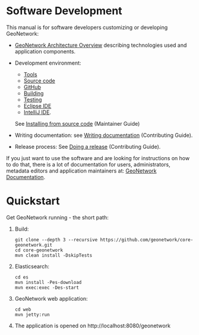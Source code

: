 # Software Development

This manual is for software developers customizing or developing GeoNetwork:

* [GeoNetwork Architecture Overview](OVERVIEW.md) describing technologies used and application components.
* Development environment:

  * [Tools](TOOLS.md)  
  * [Source code](SOURCE.md)
  * [GitHub](GITHUB.md)
  * [Building](BUILDING.md)
  * [Testing](TESTING.md)
  * [Eclipse IDE](ECLIPSE.md)
  * [IntelliJ IDE](INTELLIJ.md).
  
  See [Installing from source code](https://geonetwork-opensource.org/manuals/trunk/en/maintainer-guide/installing/installing-from-source-code.html) (Maintainer Guide)

* Writing documentation: see [Writing documentation](https://geonetwork-opensource.org/manuals/trunk/en/contributing/writing-documentation.html) (Contributing Guide).
* Release process: See [Doing a release](https://geonetwork-opensource.org/manuals/trunk/en/contributing/doing-a-release.html) (Contributing Guide).


If you just want to use the software and are looking for instructions on how to do that,
there is a lot of documentation for users,  administrators, metadata editors and application
maintainers at: [GeoNetwork Documentation](http://geonetwork-opensource.org/manuals/trunk/eng/users/index.html).

# Quickstart

Get GeoNetwork running - the short path:

1. Build:
   ```
   git clone --depth 3 --recursive https://github.com/geonetwork/core-geonetwork.git
   cd core-geonetwork
   mvn clean install -DskipTests
   ```

2. Elasticsearch:
   ```
   cd es
   mvn install -Pes-download
   mvn exec:exec -Des-start
   ```

3. GeoNetwork web application:
   ```
   cd web
   mvn jetty:run
   ```

4. The application is opened on http://localhost:8080/geonetwork 
